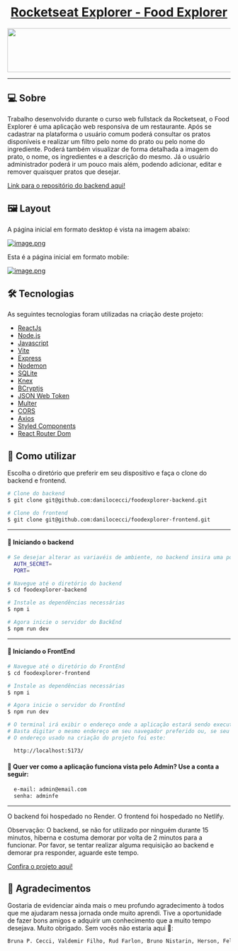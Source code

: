 <p align="center">
  <h1 align="center"><a href="https://foodexplorerdc.netlify.app/">Rocketseat Explorer - Food Explorer </a></h1>
</p>

<p align="center">
  <img width="550" height="99" src="https://user-images.githubusercontent.com/106932234/204160165-1936c0db-539f-4a11-bf5e-1f3d3f789896.png">
</p>

---

## 💻 Sobre

Trabalho desenvolvido durante o curso web fullstack da Rocketseat, o Food Explorer é uma aplicação web responsiva de um restaurante. Após se cadastrar na plataforma o usuário comum poderá consultar os pratos disponíveis e realizar um filtro pelo nome do prato ou pelo nome do ingrediente. Poderá também visualizar de forma detalhada a imagem do prato, o nome, os ingredientes e a descrição do mesmo. Já o usuário administrador poderá ir um pouco mais além, podendo adicionar, editar e remover quaisquer pratos que desejar.

[Link para o repositório do backend aqui!](https://github.com/danilocecci/foodexplorer-backend)

## 🖼️ Layout

A página inicial em formato desktop é vista na imagem abaixo:

[![image.png](https://i.postimg.cc/bwV79Wn8/image.png)](https://postimg.cc/21v9zHTX)

Esta é a página inicial em formato mobile:

[![image.png](https://i.postimg.cc/cJZnTkG9/image.png)](https://postimg.cc/9D80QpMZ)

## 🛠 Tecnologias

As seguintes tecnologias foram utilizadas na criação deste projeto:

- [ReactJs](https://reactjs.org)
- [Node.js](https://nodejs.org/en/)
- [Javascript](https://developer.mozilla.org/pt-BR/docs/Web/JavaScript)
- [Vite](https://vitejs.dev/)
- [Express](https://expressjs.com)
- [Nodemon](https://nodemon.io/)
- [SQLite](https://www.sqlite.org/index.html)
- [Knex](https://knexjs.org/)
- [BCryptjs](https://www.npmjs.com/package/bcryptjs)
- [JSON Web Token](https://www.npmjs.com/package/jsonwebtoken)
- [Multer](https://www.npmjs.com/package/multer)
- [CORS](https://www.npmjs.com/package/cors)
- [Axios](https://www.npmjs.com/package/axios)
- [Styled Components](https://styled-components.com/)
- [React Router Dom](https://reactrouter.com/en/main)

## 🚀 Como utilizar

Escolha o diretório que preferir em seu dispositivo e faça o clone do backend e frontend.

```bash
# Clone do backend
$ git clone git@github.com:danilocecci/foodexplorer-backend.git

# Clone do frontend
$ git clone git@github.com:danilocecci/foodexplorer-frontend.git
```

---

#### 🚧 Iniciando o backend

```bash
# Se desejar alterar as variavéis de ambiente, no backend insira uma porta e um auth secret no arquivo .env.example e renomeie este arquivo de ".env.example" para ".env"
  AUTH_SECRET=
  PORT=

# Navegue até o diretório do backend
$ cd foodexplorer-backend

# Instale as dependências necessárias
$ npm i

# Agora inicie o servidor do BackEnd
$ npm run dev
```

---

#### 🚧 Iniciando o FrontEnd

```bash
# Navegue até o diretório do FrontEnd
$ cd foodexplorer-frontend

# Instale as dependências necessárias
$ npm i

# Agora inicie o servidor do FrontEnd
$ npm run dev

# O terminal irá exibir o endereço onde a aplicação estará sendo executada.
# Basta digitar o mesmo endereço em seu navegador preferido ou, se seu terminal permitir, segurar a tecla CTRL e clicar no link gerado.
# O endereço usado na criação do projeto foi este:

  http://localhost:5173/
```

#### 🔑 Quer ver como a aplicação funciona vista pelo Admin? Use a conta a seguir:

```bash
  e-mail: admin@email.com
  senha: adminfe
```

---

O backend foi hospedado no Render.
O frontend foi hospedado no Netlify.

Observação: O backend, se não for utilizado por ninguém durante 15 minutos, hiberna e costuma demorar por volta de 2 minutos para a funcionar. Por favor, se tentar realizar alguma requisição ao backend e demorar pra responder, aguarde este tempo.

[Confira o projeto aqui!](https://foodexplorerdc.netlify.app/)

## 🙏 Agradecimentos

Gostaria de evidenciar ainda mais o meu profundo agradecimento à todos que me ajudaram nessa jornada onde muito aprendi. Tive a oportunidade de fazer bons amigos e adquirir um conhecimento que a muito tempo desejava. Muito obrigado. Sem vocês não estaria aqui 🙏:

```bash
Bruna P. Cecci, Valdemir Filho, Rud Farlon, Bruno Nistarin, Herson, Felipe Cardoso, Pedro Afonso, Monica Vaz, Henrique da Fonte, Gleice Souza, Renan Silva, Lorean, Murilo Muller, Gabriel William, Hanyel, Seeman e claro... toda equipe da Rocketseat 💜
```
